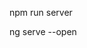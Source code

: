 <!-- First Run the local json server to get the data from backend -->

npm run server

<!-- then run the front end angular application  -->

ng serve --open
